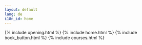 ```yaml
---
layout: default
lang: de
i18n_id: home
---
```

{% include opening.html %}
{% include home.html %}
{% include book_button.html %}
{% include courses.html %}
